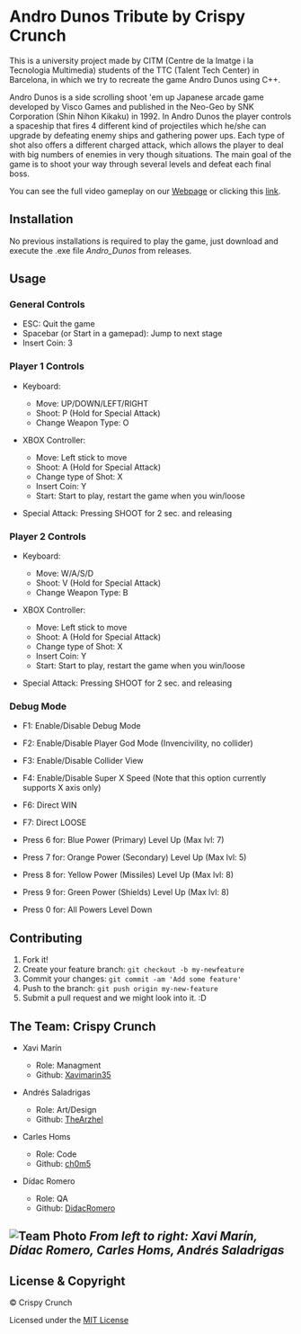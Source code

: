 ﻿# Andro Dunos Tribute by Crispy Crunch
This is a university project made by CITM (Centre de la Imatge i la Tecnologia Multimedia) students of the TTC (Talent Tech Center) in Barcelona, in which we try to recreate the game Andro Dunos using C++.

Andro Dunos is a side scrolling shoot 'em up Japanese arcade game developed by Visco Games and published in the Neo-Geo by SNK Corporation (Shin Nihon Kikaku) in 1992. In Andro Dunos the player controls a spaceship that fires 4 different kind of projectiles which he/she can upgrade by defeating enemy ships and gathering power ups. Each type of shot also offers a different charged attack, which allows the player to deal with big numbers of enemies in very though situations. The main goal of the game is to shoot your way through several levels and defeat each final boss.

You can see the full video gameplay on our [Webpage](https://goo.gl/3yk2Mg) or clicking this [link](https://goo.gl/DHgDgy).

## Installation
No previous installations is required to play the game, just download and execute the .exe file *Andro_Dunos* from releases.

## Usage
### General Controls
- ESC: Quit the game
- Spacebar (or Start in a gamepad): Jump to next stage 
- Insert Coin: 3

### Player 1 Controls
- Keyboard:
	- Move: UP/DOWN/LEFT/RIGHT
	- Shoot: P (Hold for Special Attack)
	- Change Weapon Type: O
	
- XBOX Controller:
	- Move: Left stick to move
	- Shoot: A (Hold for Special Attack)
	- Change type of Shot: X
	- Insert Coin: Y
	- Start: Start to play, restart the game when you win/loose

- Special Attack: Pressing SHOOT for 2 sec. and releasing

### Player 2 Controls
- Keyboard:
	- Move: W/A/S/D
	- Shoot: V (Hold for Special Attack)
	- Change Weapon Type: B
	
- XBOX Controller:
	- Move: Left stick to move
	- Shoot: A (Hold for Special Attack)
	- Change type of Shot: X
	- Insert Coin: Y
	- Start: Start to play, restart the game when you win/loose

- Special Attack: Pressing SHOOT for 2 sec. and releasing

### Debug Mode
- F1: Enable/Disable Debug Mode
- F2: Enable/Disable Player God Mode (Invencivility, no collider)
- F3: Enable/Disable Collider View
- F4: Enable/Disable Super X Speed (Note that this option currently supports X axis only)
- F6: Direct WIN
- F7: Direct LOOSE

- Press 6 for: Blue Power (Primary) Level Up (Max lvl: 7)
- Press 7 for: Orange Power (Secondary) Level Up (Max lvl: 5)
- Press 8 for: Yellow Power (Missiles) Level Up (Max lvl: 8)
- Press 9 for: Green Power (Shields) Level Up (Max lvl: 8)
- Press 0 for: All Powers Level Down

## Contributing
1. Fork it!
2. Create your feature branch: `git checkout -b my-newfeature`
3. Commit your changes: `git commit -am 'Add some
feature'`
4. Push to the branch: `git push origin my-new-feature`
5. Submit a pull request and we might look into it. :D

## The Team: Crispy Crunch
* Xavi Marín
  * Role: Managment
  * Github: [Xavimarin35](https://github.com/xavimarin35)

* Andrés Saladrigas
  * Role: Art/Design
  * Github: [TheArzhel](https://github.com/TheArzhel)

* Carles Homs 
  * Role: Code
  * Github: [ch0m5](https://github.com/ch0m5)

* Dídac Romero
  * Role: QA
  * Github: [DidacRomero](https://github.com/DidacRomero)

![Team Photo](https://raw.githubusercontent.com/ch0m5/Project_1/master/Wiki%20Material/Logo_%26_Team/Team_Photo.jpeg)
*From left to right: Xavi Marín, Dídac Romero, Carles Homs, Andrés Saladrigas*
 ---
## License & Copyright 

© Crispy Crunch

Licensed under the [MIT License](LICENSE.txt)
